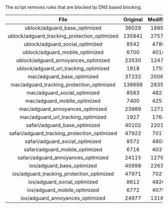 The script removes rules that are blocked by DNS based blocking.


| File | Original | Modified |
|:----:|:-----:|:-----:|
| ublock/adguard_base_optimized | 36029 | 18892 |
| ublock/adguard_tracking_protection_optimized | 135841 | 27575 |
| ublock/adguard_social_optimized | 8542 | 4786 |
| ublock/adguard_mobile_optimized | 6700 | 4018 |
| ublock/adguard_annoyances_optimized | 23530 | 12479 |
| ublock/adguard_url_tracking_optimized | 1918 | 1755 |
| mac/adguard_base_optimized | 37232 | 20061 |
| mac/adguard_tracking_protection_optimized | 136698 | 28352 |
| mac/adguard_social_optimized | 8583 | 4821 |
| mac/adguard_mobile_optimized | 7400 | 4251 |
| mac/adguard_annoyances_optimized | 23989 | 12717 |
| mac/adguard_url_tracking_optimized | 1927 | 1764 |
| safari/adguard_base_optimized | 40102 | 22010 |
| safari/adguard_tracking_protection_optimized | 47922 | 7017 |
| safari/adguard_social_optimized | 8572 | 4805 |
| safari/adguard_mobile_optimized | 6716 | 4037 |
| safari/adguard_annoyances_optimized | 24115 | 12790 |
| ios/adguard_base_optimized | 40998 | 22637 |
| ios/adguard_tracking_protection_optimized | 47971 | 7027 |
| ios/adguard_social_optimized | 8612 | 4826 |
| ios/adguard_mobile_optimized | 6772 | 4079 |
| ios/adguard_annoyances_optimized | 24977 | 13183 |
